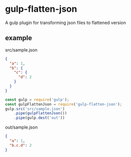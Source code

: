 # gulp-flatten-json
A gulp plugin for transforming json files to flattened version

## example
src/sample.json
```json
{
  "a": 1,
  "b": {
    "c": {
      "d": 2
    }
  }
}
```
```js
const gulp = require('gulp');
const gulpFlattenJson = require('gulp-flatten-json');
gulp.src('src/sample.json')
    .pipe(gulpFlattenJson())
    .pipe(gulp.dest('out'))
```
out/sample.json
```json
{
  "a": 1,
  "b.c.d": 2
}
```
